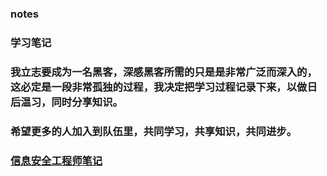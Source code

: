 ### notes

### 学习笔记

### 我立志要成为一名黑客，深感黑客所需的只是是非常广泛而深入的，这必定是一段非常孤独的过程，我决定把学习过程记录下来，以做日后温习，同时分享知识。

### 希望更多的人加入到队伍里，共同学习，共享知识，共同进步。

### [信息安全工程师笔记](https://github.com/goslion/notes/blob/master/%E4%BF%A1%E6%81%AF%E5%AE%89%E5%85%A8%E5%B7%A5%E7%A8%8B%E5%B8%88%E7%AC%94%E8%AE%B0.md)
